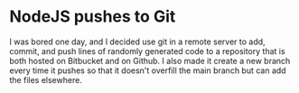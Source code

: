 # NodeJS pushes to Git

I was bored one day, and I decided use git in a remote server to add, commit, and push lines of randomly 
generated code to a repository that is both
hosted on Bitbucket and on Github.
I also made it create a new branch every time it pushes so that it doesn't overfill the main branch but can add the files elsewhere.


